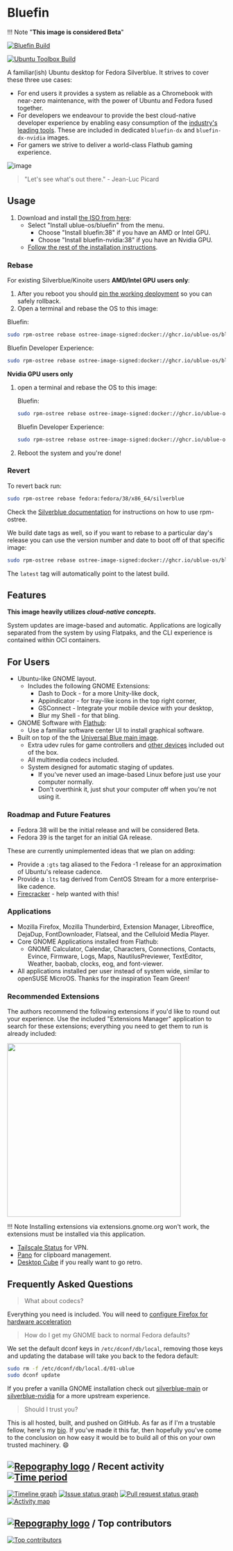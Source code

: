 # Bluefin

!!! Note "**This image is considered Beta**"

[![Bluefin Build](https://github.com/ublue-os/bluefin/actions/workflows/build.yml/badge.svg)](https://github.com/ublue-os/bluefin/actions/workflows/build.yml)

[![Ubuntu Toolbox Build](https://github.com/ublue-os/bluefin/actions/workflows/build-ubuntu-toolbox.yml/badge.svg)](https://github.com/ublue-os/bluefin/actions/workflows/build-ubuntu-toolbox.yml)

A familiar(ish) Ubuntu desktop for Fedora Silverblue. It strives to cover these three use cases:

- For end users it provides a system as reliable as a Chromebook with near-zero maintenance, with the power of Ubuntu and Fedora fused together.
- For developers we endeavour to provide the best cloud-native developer experience by enabling easy consumption of the [industry's leading tools](https://landscape.cncf.io/card-mode?sort=stars). These are included in dedicated `bluefin-dx` and `bluefin-dx-nvidia` images.
- For gamers we strive to deliver a world-class Flathub gaming experience.

![image](https://user-images.githubusercontent.com/1264109/224488462-ac4ed2ad-402d-4116-bd08-15f61acce5cf.png)

> "Let's see what's out there." - Jean-Luc Picard

## Usage

1. Download and install [the ISO from here](https://github.com/ublue-os/main/releases/latest/):
   - Select "Install ublue-os/bluefin" from the menu.
     - Choose "Install bluefin:38" if you have an AMD or Intel GPU.
     - Choose "Install bluefin-nvidia:38" if you have an Nvidia GPU.
   - [Follow the rest of the installation instructions](https://ublue.it/installation/).

### Rebase

For existing Silverblue/Kinoite users **AMD/Intel GPU users only**:

1. After you reboot you should [pin the working deployment](https://docs.fedoraproject.org/en-US/fedora-silverblue/faq/#_about_using_silverblue) so you can safely rollback.
2. Open a terminal and rebase the OS to this image:

Bluefin:

```bash
sudo rpm-ostree rebase ostree-image-signed:docker://ghcr.io/ublue-os/bluefin:38
```

Bluefin Developer Experience:

```bash
sudo rpm-ostree rebase ostree-image-signed:docker://ghcr.io/ublue-os/bluefin-dx:38
```

**Nvidia GPU users only** 

1. open a terminal and rebase the OS to this image:

    Bluefin:

    ```bash
    sudo rpm-ostree rebase ostree-image-signed:docker://ghcr.io/ublue-os/bluefin-nvidia:38
    ```

    Bluefin Developer Experience:

    ```bash
    sudo rpm-ostree rebase ostree-image-signed:docker://ghcr.io/ublue-os/bluefin-dx-nvidia:38
    ```  
  
2. Reboot the system and you're done!

### Revert

To revert back run:

  ```bash
  sudo rpm-ostree rebase fedora:fedora/38/x86_64/silverblue
  ```

  Check the [Silverblue documentation](https://docs.fedoraproject.org/en-US/fedora-silverblue/) for instructions on how to use rpm-ostree.

  We build date tags as well, so if you want to rebase to a particular day's release you can use the version number and date to boot off of that specific image:
  
  ```bash
  sudo rpm-ostree rebase ostree-image-signed:docker://ghcr.io/ublue-os/bluefin:37-20230310
  ```

The `latest` tag will automatically point to the latest build.

## Features

**This image heavily utilizes _cloud-native concepts_.**

System updates are image-based and automatic. Applications are logically separated from the system by using Flatpaks, and the CLI experience is contained within OCI containers.

## For Users

- Ubuntu-like GNOME layout.
  - Includes the following GNOME Extensions:
    - Dash to Dock - for a more Unity-like dock,
    - Appindicator - for tray-like icons in the top right corner,
    - GSConnect - Integrate your mobile device with your desktop,
    - Blur my Shell - for that bling.
- GNOME Software with [Flathub](https://flathub.org):
  - Use a familiar software center UI to install graphical software.
- Built on top of the the [Universal Blue main image](https://github.com/ublue-os/main).
  - Extra udev rules for game controllers and [other devices](https://github.com/ublue-os/config) included out of the box.
  - All multimedia codecs included.
  - System designed for automatic staging of updates.
    - If you've never used an image-based Linux before just use your computer normally.
    - Don't overthink it, just shut your computer off when you're not using it.

### Roadmap and Future Features

- Fedora 38 will be the initial release and will be considered Beta.
- Fedora 39 is the target for an initial GA release.

These are currently unimplemented ideas that we plan on adding:

- Provide a `:gts` tag aliased to the Fedora -1 release for an approximation of Ubuntu's release cadence.
- Provide a `:lts` tag derived from CentOS Stream for a more enterprise-like cadence.
- [Firecracker](https://github.com/firecracker-microvm/firecracker) - help wanted with this!

### Applications

- Mozilla Firefox, Mozilla Thunderbird, Extension Manager, Libreoffice, DejaDup, FontDownloader, Flatseal, and the Celluloid Media Player.
- Core GNOME Applications installed from Flathub:
  - GNOME Calculator, Calendar, Characters, Connections, Contacts, Evince, Firmware, Logs, Maps, NautilusPreviewer, TextEditor, Weather, baobab, clocks, eog, and font-viewer.
- All applications installed per user instead of system wide, similar to openSUSE MicroOS. Thanks for the inspiration Team Green!

### Recommended Extensions

The authors recommend the following extensions if you'd like to round out your experience. Use the included "Extensions Manager" application to search for these extensions; everything you need to get them to run is already included:

<img src="https://user-images.githubusercontent.com/1264109/224862317-569d018f-a7be-4895-82ff-e2c67652a0ab.png" width="400">

!!! Note 
    Installing extensions via extensions.gnome.org won't work, the extensions must be installed via this application.

- [Tailscale Status](https://extensions.gnome.org/extension/5112/tailscale-status/) for VPN.
- [Pano](https://extensions.gnome.org/extension/5278/pano/) for clipboard management.
- [Desktop Cube](https://extensions.gnome.org/extension/4648/desktop-cube/) if you really want to go retro.

## Frequently Asked Questions

> What about codecs?

Everything you need is included. You will need to [configure Firefox for hardware acceleration](/guide/codecs/)

> How do I get my GNOME back to normal Fedora defaults?

We set the default dconf keys in `/etc/dconf/db/local`, removing those keys and updating the database will take you back to the fedora default:

```bash
sudo rm -f /etc/dconf/db/local.d/01-ublue
sudo dconf update
```

If you prefer a vanilla GNOME installation check out [silverblue-main](https://github.com/ublue-os/main) or [silverblue-nvidia](https://github.com/ublue-os/nvidia) for a more upstream experience.

> Should I trust you?

This is all hosted, built, and pushed on GitHub. As far as if I'm a trustable fellow, here's my [bio](https://www.ypsidanger.com/about/). If you've made it this far, then hopefully you've come to the conclusion on how easy it would be to build all of this on your own trusted machinery. :smile:

## [![Repography logo](https://images.repography.com/logo.svg)](https://repography.com) / Recent activity [![Time period](https://images.repography.com/35181738/ublue-os/bluefin/recent-activity/FQtB4TpTHzW4xXgqpImZRpCa_73e9torMuxJiEGHGyI/dQfbRYx1KQiBimZnq3kUtRc3TOPc1aWB9etI3c1KNLs_badge.svg)](https://repography.com)

[![Timeline graph](https://images.repography.com/35181738/ublue-os/bluefin/recent-activity/FQtB4TpTHzW4xXgqpImZRpCa_73e9torMuxJiEGHGyI/dQfbRYx1KQiBimZnq3kUtRc3TOPc1aWB9etI3c1KNLs_timeline.svg)](https://github.com/ublue-os/bluefin/commits)
[![Issue status graph](https://images.repography.com/35181738/ublue-os/bluefin/recent-activity/FQtB4TpTHzW4xXgqpImZRpCa_73e9torMuxJiEGHGyI/dQfbRYx1KQiBimZnq3kUtRc3TOPc1aWB9etI3c1KNLs_issues.svg)](https://github.com/ublue-os/bluefin/issues)
[![Pull request status graph](https://images.repography.com/35181738/ublue-os/bluefin/recent-activity/FQtB4TpTHzW4xXgqpImZRpCa_73e9torMuxJiEGHGyI/dQfbRYx1KQiBimZnq3kUtRc3TOPc1aWB9etI3c1KNLs_prs.svg)](https://github.com/ublue-os/bluefin/pulls)
[![Activity map](https://images.repography.com/35181738/ublue-os/bluefin/recent-activity/FQtB4TpTHzW4xXgqpImZRpCa_73e9torMuxJiEGHGyI/dQfbRYx1KQiBimZnq3kUtRc3TOPc1aWB9etI3c1KNLs_map.svg)](https://github.com/ublue-os/bluefin/commits)

## [![Repography logo](https://images.repography.com/logo.svg)](https://repography.com) / Top contributors

[![Top contributors](https://images.repography.com/35181738/ublue-os/bluefin/top-contributors/FQtB4TpTHzW4xXgqpImZRpCa_73e9torMuxJiEGHGyI/dQfbRYx1KQiBimZnq3kUtRc3TOPc1aWB9etI3c1KNLs_table.svg)](https://github.com/ublue-os/bluefin/graphs/contributors)
